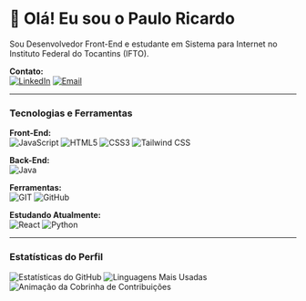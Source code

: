 # 👋 Olá! Eu sou o Paulo Ricardo

Sou Desenvolvedor Front-End e estudante em Sistema para Internet no Instituto Federal do Tocantins (IFTO).

**Contato:** \
[![LinkedIn](https://img.shields.io/badge/LinkedIn-0077B5?style=for-the-badge&logo=linkedin&logoColor=white)](https://www.linkedin.com/in/paulo-ricardo-sousa-silva/)
[![Email](https://img.shields.io/badge/Email-D14836?style=for-the-badge&logo=gmail&logoColor=white)](mailto:pauloricardosousasilva10@gmail.com)

---

### Tecnologias e Ferramentas

**Front-End:** \
![JavaScript](https://img.shields.io/badge/JavaScript-F7DF1E?style=for-the-badge&logo=javascript&logoColor=black)
![HTML5](https://img.shields.io/badge/HTML5-E34F26?style=for-the-badge&logo=html5&logoColor=white)
![CSS3](https://img.shields.io/badge/CSS3-1572B6?style=for-the-badge&logo=css3&logoColor=white)
![Tailwind CSS](https://img.shields.io/badge/Tailwind_CSS-06B6D4?style=for-the-badge&logo=tailwindcss&logoColor=white)

**Back-End:** \
![Java](https://img.shields.io/badge/Java-ED8B00?style=for-the-badge&logo=openjdk&logoColor=white)

**Ferramentas:** \
![GIT](https://img.shields.io/badge/GIT-E44C30?style=for-the-badge&logo=git&logoColor=white)
![GitHub](https://img.shields.io/badge/GitHub-100000?style=for-the-badge&logo=github&logoColor=white)

**Estudando Atualmente:** \
![React](https://img.shields.io/badge/React-20232A?style=for-the-badge&logo=react&logoColor=61DAFB)
![Python](https://img.shields.io/badge/Python-3776AB?style=for-the-badge&logo=python&logoColor=white)

---

### Estatísticas do Perfil

![Estatísticas do GitHub](https://github-readme-stats.vercel.app/api?username=paulosilvabr&show_icons=true&theme=dracula&include_all_commits=true&count_private=true)
![Linguagens Mais Usadas](https://github-readme-stats.vercel.app/api/top-langs/?username=paulosilvabr&layout=compact&langs_count=7&theme=dracula)
![Animação da Cobrinha de Contribuições](output/github-contribution-grid-snake.svg)
